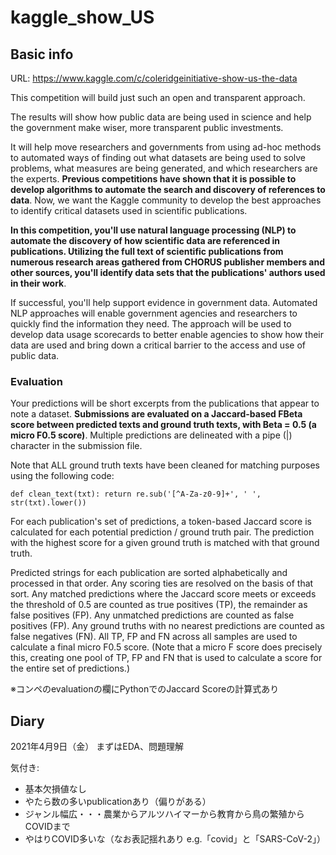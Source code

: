 # kaggle_show_US

## Basic info
URL: https://www.kaggle.com/c/coleridgeinitiative-show-us-the-data

This competition will build just such an open and transparent approach. 

The results will show how public data are being used in science and help the government make wiser, more transparent public investments.

It will help move researchers and governments from using ad-hoc methods to automated ways of finding out what datasets are being used to solve problems, what measures are being generated, and which researchers are the experts. **Previous competitions have shown that it is possible to develop algorithms to automate the search and discovery of references to data**. Now, we want the Kaggle community to develop the best approaches to identify critical datasets used in scientific publications.

**In this competition, you'll use natural language processing (NLP) to automate the discovery of how scientific data are referenced in publications. Utilizing the full text of scientific publications from numerous research areas gathered from CHORUS publisher members and other sources, you'll identify data sets that the publications' authors used in their work**.

If successful, you'll help support evidence in government data. Automated NLP approaches will enable government agencies and researchers to quickly find the information they need. The approach will be used to develop data usage scorecards to better enable agencies to show how their data are used and bring down a critical barrier to the access and use of public data.

### Evaluation
Your predictions will be short excerpts from the publications that appear to note a dataset.
**Submissions are evaluated on a Jaccard-based FBeta score between predicted texts and ground truth texts, with Beta = 0.5 (a micro F0.5 score)**. Multiple predictions are delineated with a pipe (|) character in the submission file.

Note that ALL ground truth texts have been cleaned for matching purposes using the following code:

`def clean_text(txt):
    return re.sub('[^A-Za-z0-9]+', ' ', str(txt).lower())`

For each publication's set of predictions, a token-based Jaccard score is calculated for each potential prediction / ground truth pair. The prediction with the highest score for a given ground truth is matched with that ground truth.

Predicted strings for each publication are sorted alphabetically and processed in that order. Any scoring ties are resolved on the basis of that sort.
Any matched predictions where the Jaccard score meets or exceeds the threshold of 0.5 are counted as true positives (TP), the remainder as false positives (FP).
Any unmatched predictions are counted as false positives (FP).
Any ground truths with no nearest predictions are counted as false negatives (FN).
All TP, FP and FN across all samples are used to calculate a final micro F0.5 score. (Note that a micro F score does precisely this, creating one pool of TP, FP and FN that is used to calculate a score for the entire set of predictions.)

※コンペのevaluationの欄にPythonでのJaccard Scoreの計算式あり

## Diary

2021年4月9日（金）
まずはEDA、問題理解

気付き:

- 基本欠損値なし
- やたら数の多いpublicationあり（偏りがある）
- ジャンル幅広・・・農業からアルツハイマーから教育から鳥の繁殖からCOVIDまで
- やはりCOVID多いな（なお表記揺れあり e.g.「covid」と「SARS-CoV-2」）
